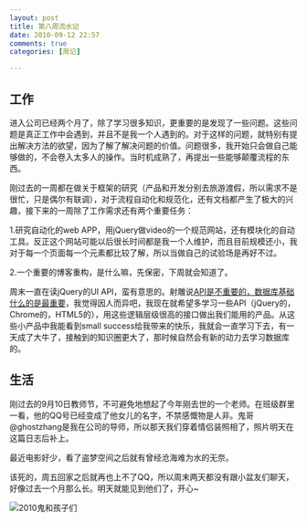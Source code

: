 ```yaml
---
layout: post
title: 第八周流水记
date: 2010-09-12 22:57
comments: true
categories: [周记]

---
```

<h2>工作</h2>
进入公司已经两个月了，除了学习很多知识，更重要的是发现了一些问题。这些问题是真正工作中会遇到，并且不是我一个人遇到的。对于这样的问题，就特别有提出解决方法的欲望，因为了解了解决问题的价值。问题很多，我开始只会做自己能够做的，不会卷入太多人的操作。当时机成熟了，再提出一些能够颠覆流程的东西。

刚过去的一周都在做关于框架的研究（产品和开发分别去旅游渡假，所以需求不是很忙，只是偶尔有联调），对于流程自动化和规范化，还有文档都产生了极大的兴趣，接下来的一周除了工作需求还有两个重要任务：

1.研究自动化的web APP，用jQuery做video的一个规范网站，还有模块化的自动工具。反正这个网站可能以后很长时间都是我一个人维护，而且目前规模还小，我对于每一个页面每一个元素都比较了解，所以当做自己的试验场是再好不过。

2.一个重要的博客重构，是什么嘛，先保密，下周就会知道了。

周末一直在读jQuery的UI API，蛮有意思的。射雕说<a href="http://lifesinger.org/blog/2010/09/what-is-important/">API是不重要的，数据库基础什么的是最重要</a>，我觉得因人而异吧，我现在就希望多学习一些API（jQuery的，Chrome的，HTML5的），用这些逻辑层级很高的接口做出我们能用的产品。从这些小产品中我能看到small success给我带来的快乐，我就会一直学习下去，有一天成了大牛了，接触到的知识圈更大了，那时候自然会有新的动力去学习数据库的。
<h2>生活</h2>
刚过去的9月10日教师节，不可避免地想起了今年刚去世的一个老师。在班级群里一看，他的QQ号已经变成了他女儿的名字，不禁感慨物是人非。鬼哥@ghostzhang是我在公司的导师，所以那天我们穿着情侣装照相了，照片明天在这篇日志后补上。

最近电影好少，看了盗梦空间之后就有曾经沧海难为水的无奈。

该死的，周五回家之后就再也上不了QQ，所以周末两天都没有跟小盆友们聊天，好像过去一个月那么长。明天就能见到他们了，开心~

<img class="size-full wp-image-217" title="2010鬼和孩子们" src="http://yuguo.us/files/2010/09/2010合照.jpg" alt="2010鬼和孩子们"   />

